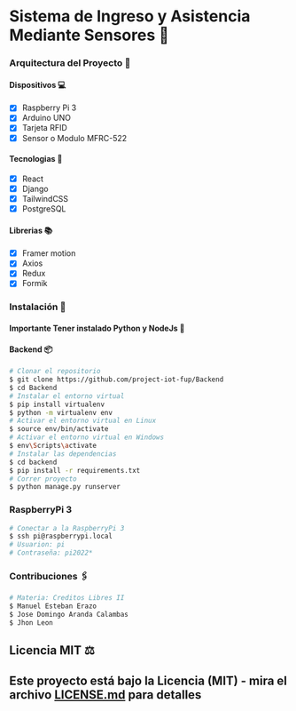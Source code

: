 # Sistema de Ingreso y Asistencia Mediante Sensores 📡

### Arquitectura del Proyecto 🧱

#### Dispositivos 💻

- [x] Raspberry Pi 3
- [x] Arduino UNO
- [x] Tarjeta RFID
- [x] Sensor o Modulo MFRC-522

#### Tecnologias 🔌

- [x] React
- [x] Django
- [x] TailwindCSS
- [x] PostgreSQL

#### Librerias 📚

- [x] Framer motion
- [x] Axios
- [x] Redux
- [x] Formik

### Instalación 🔧

#### Importante Tener instalado Python y NodeJs 📣

#### **Backend** 📦

```bash
# Clonar el repositorio
$ git clone https://github.com/project-iot-fup/Backend
$ cd Backend
# Instalar el entorno virtual
$ pip install virtualenv
$ python -m virtualenv env
# Activar el entorno virtual en Linux
$ source env/bin/activate
# Activar el entorno virtual en Windows
$ env\Scripts\activate
# Instalar las dependencias
$ cd backend
$ pip install -r requirements.txt
# Correr proyecto
$ python manage.py runserver
```

### **RaspberryPi 3**

```bash
# Conectar a la RaspberryPi 3
$ ssh pi@raspberrypi.local
# Usuarion: pi
# Contraseña: pi2022*
```

### Contribuciones 🖇️

```bash
# Materia: Creditos Libres II
$ Manuel Esteban Erazo
$ Jose Domingo Aranda Calambas
$ Jhon Leon
```

## Licencia MIT ⚖️

Este proyecto está bajo la Licencia (MIT) - mira el archivo [LICENSE.md](LICENSE.md) para detalles
---
